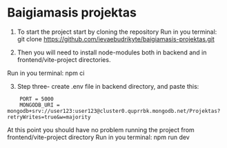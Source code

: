 ﻿# Baigiamasis projektas
 
1. To start the project start by cloning the repository
Run in you terminal:
git clone https://github.com/ievaebudrikyte/baigiamasis-projektas.git

2. Then you will need to install node-modules both in backend and in frontend/vite-project directories.

Run in you terminal:
npm ci

3. Step three- create .env file in backend directory, and paste this:
```
	PORT = 5000
	MONGODB_URI = mongodb+srv://user123:user123@cluster0.quprrbk.mongodb.net/Projektas?retryWrites=true&w=majority
```
At this point you should have no problem running the project from frontend/vite-project directory
Run in you terminal:
npm run dev
